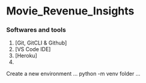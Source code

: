 # Movie_Revenue_Insights

### Softwares and tools
1. [Git, GitCLI & Github]
2. [VS Code IDE]
3. [Heroku]
4. 

Create a new environment
...
python -m venv folder 
...
